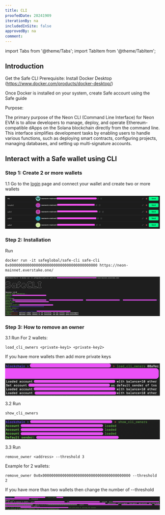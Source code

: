 ```yaml
---
title: CLI
proofedDate: 20241909
iterationBy: na
includedInSite: false
approvedBy: na
comment:
---
```


import Tabs from '@theme/Tabs';
import TabItem from '@theme/TabItem';

## Introduction

Get the Safe CLI
Prerequisite: Install Docker Desktop (https://www.docker.com/products/docker-desktop/)

Once Docker is installed on your system, create Safe account using the Safe guide

Purpose:

The primary purpose of the Neon CLI (Command Line Interface) for Neon EVM is to allow developers to manage, deploy, and operate Ethereum-compatible dApps on the Solana blockchain directly from the command line. This interface simplifies development tasks by enabling users to handle various functions, such as deploying smart contracts, configuring projects, managing databases, and setting up multi-signature accounts.


## Interact with a Safe wallet using CLI

### Step 1: Create 2 or more wallets

1.1 Go to the [login](https://safe.neonevm.org/welcome) page and connect your wallet and create two or more wallets

<div className='neon-img-width-600' style={{textAlign: 'center'}}>

![](img/cli1.png)

</div>

### Step 2: Installation

Run
```
docker run -it safeglobal/safe-cli safe-cli 0x0000000000000000000000000000000000000000 https://neon-mainnet.everstake.one/
```

<div className='neon-img-width-600' style={{textAlign: 'center'}}>

![](img/cli3.png)

</div>

### Step 3: How to remove an owner

3.1 Run
For 2 wallets:
```
load_cli_owners <private-key1> <private-key2>
```

If you have more wallets then add more private keys

<div className='neon-img-width-600' style={{textAlign: 'center'}}>

![](img/cli4.png)

</div>

3.2 Run
```
show_cli_owners
```

<div className='neon-img-width-600' style={{textAlign: 'center'}}>

![](img/cli5.png)

</div>

3.3 Run
```
remove_owner <address> --threshold 3
```

Example for 2 wallets:
```
remove_owner 0x0x0000000000000000000000000000000000000000 --threshold 2
```

If you have more than two wallets then change the number of --threshold

<div className='neon-img-width-600' style={{textAlign: 'center'}}>

![](img/cli6.png)

</div>
